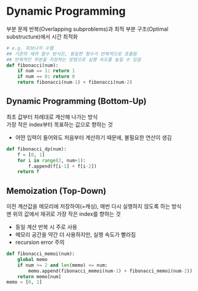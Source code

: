 # Dynamic Programming

부분 문제 반복(Overlapping subproblems)과 최적 부분 구조(Optimal substructure)에서 시간 최적화

```python
# e.g. 피보나치 수열
## 기존의 재귀 함수 방식은, 동일한 함수가 반복적으로 호출됨
## 반복적인 부분을 저장하는 방법으로 실행 속도를 높일 수 있음
def fibonacci(num):
    if num == 1: return 1
    if num == 0: return 0
    return fibonacci(num-1) + fibonacci(num-2)
```

## Dynamic Programming (Bottom-Up)

최초 값부터 차례대로 계산해 나가는 방식<br>
가장 작은 index부터 목표하는 값으로 향하는 것

- 어떤 입력이 들어와도 처음부터 계산하기 때문에, 불필요한 연산이 생김

```python
def fibonacci_dp(num):
    f = [0, 1]
    for i in range(2, num+1):
        f.append(f[i-1] + f[i-2])
    return f
```

## Memoization (Top-Down)

이전 계산값을 메모리에 저장하여(=캐싱), 매번 다시 실행하지 않도록 하는 방식<br>
맨 위의 값에서 재귀로 가장 작은 index를 향하는 것

- 동일 계산 반복 시 주로 사용
- 메모리 공간을 약간 더 사용하지만, 실행 속도가 빨라짐
- recursion error 주의

```python
def fibonacci_memoi(num):
    global memo
    if num >= 2 and len(memo) <= num:
        memo.append(fibonacci_memoi(num-1) + fibonacci_memoi(num-2))
    return memo[num]
memo = [0, 1]
```